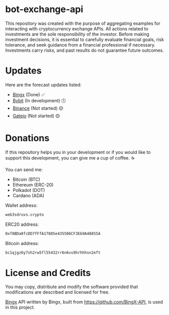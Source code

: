 # bot-exchange-api
This repository was created with the purpose of aggregating examples for interacting with cryptocurrency exchange APIs. All actions related to investments are the sole responsibility of the investor. Before making investment decisions, it is essential to carefully evaluate financial goals, risk tolerance, and seek guidance from a financial professional if necessary. Investments carry risks, and past results do not guarantee future outcomes.

# Updates
Here are the forecast updates listed:

- [Bingx](https://github.com/web3sdruvs/bot-exchange-api/tree/main/src/bingx) (Done) ✅ 
- [Bybit](https://github.com/web3sdruvs/bot-exchange-api/tree/main/src/bybit) (In development) 🕔
- [Binance](https://github.com/web3sdruvs/bot-exchange-api/tree/main/src/binance) (Not started) 🟡
- [Gateio](https://github.com/web3sdruvs/bot-exchange-api/tree/main/src/gateio)  (Not started) 🟡

# Donations
If this repository helps you in your development or if you would like to support this development, you can give me a cup of coffee. ☕

You can send me:

- Bitcoin (BTC) 
- Ethereum (ERC-20)
- Polkadot (DOT)
- Cardano (ADA) 

Wallet address: 

```bash
web3sdruvs.crypto
```

ERC20 address: 
```bash
0xf8BDa8fcDD7fFfA17885e435506CF3Eb9A48855A
```

Bitcoin address: 
```bash
bc1qjgz6y7sh2rw5fl55432rr6n6vs9hrhhhsn2eft
```

# License and Credits
You may copy, distribute and modify the software provided that modifications are described and licensed for free. 

[Bingx](https://bingx.com/) API written by Bingx, built from https://github.com/BingX-API, is used in this project.